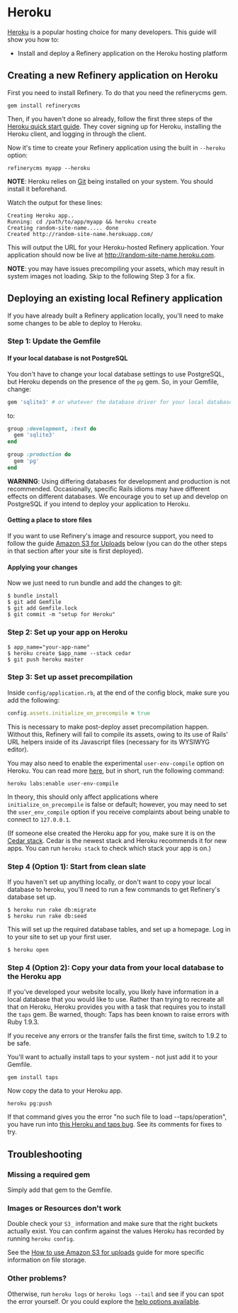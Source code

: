 # Heroku

[Heroku](http://heroku.com) is a popular hosting choice for many developers. This guide will show you how to:

* Install and deploy a Refinery application on the Heroku hosting platform

## Creating a new Refinery application on Heroku

First you need to install Refinery. To do that you need the refinerycms gem.

```shell
gem install refinerycms
```

Then, if you haven't done so already, follow the first three steps of the [Heroku quick start guide](https://devcenter.heroku.com/articles/quickstart). They cover signing up for Heroku, installing the Heroku client, and
logging in through the client.

Now it's time to create your Refinery application using the built in `--heroku` option:

```shell
refinerycms myapp --heroku
```

__NOTE__: Heroku relies on [Git](http://git-scm.com/download) being installed on your system. You should install it beforehand.

Watch the output for these lines:

```shell
Creating Heroku app..
Running: cd /path/to/app/myapp && heroku create
Creating random-site-name..... done
Created http://random-site-name.herokuapp.com/
```

This will output the URL for your Heroku-hosted Refinery application. Your application should now be live at <http://random-site-name.heroku.com>.

__NOTE__: you may have issues precompiling your assets, which may result in system images not loading. Skip to the following Step 3 for a fix.

## Deploying an existing local Refinery application

If you have already built a Refinery application locally, you'll need to make some changes to be able to deploy to Heroku.

### Step 1: Update the Gemfile

#### If your local database is not PostgreSQL

You don't have to change your local database settings to use PostgreSQL, but Heroku depends on the presence of the `pg` gem. So, in your Gemfile, change:

```ruby
gem 'sqlite3' # or whatever the database driver for your local database is
```

to:

```ruby
group :development, :test do
  gem 'sqlite3'
end

group :production do
  gem 'pg'
end
```

__WARNING__: Using differing databases for development and production is not recommended. Occasionally, specific Rails idioms may have different effects on different databases. We encourage you to set up and develop on PostgreSQL if you intend to deploy your application to Heroku.

#### Getting a place to store files

If you want to use Refinery's image and resource support, you need to follow the guide [Amazon S3 for Uploads](/guides/amazon-s3-for-uploads) below (you can do the other steps in that section after your site is first
deployed).

#### Applying your changes

Now we just need to run bundle and add the changes to git:

```shell
$ bundle install
$ git add Gemfile
$ git add Gemfile.lock
$ git commit -m "setup for Heroku"
```

### Step 2: Set up your app on Heroku

```shell
$ app_name="your-app-name"
$ heroku create $app_name --stack cedar
$ git push heroku master
```

### Step 3: Set up asset precompilation

Inside `config/application.rb`, at the end of the config block, make sure you add the following:

```ruby
config.assets.initialize_on_precompile = true
```

This is necessary to make post-deploy asset precompilation happen. Without this, Refinery will fail to compile its assets, owing to its use of Rails' URL helpers inside of its Javascript files (necessary for its WYSIWYG editor).

You may also need to enable the experimental `user-env-compile` option on Heroku. You can read more [here](https://devcenter.heroku.com/articles/labs-user-env-compile), but in short, run the following command:

```shell
heroku labs:enable user-env-compile
```

In theory, this should only affect applications where `initialize_on_precompile` is false or default; however, you may need to set the `user_env_compile` option if you receive complaints about being unable to connect to `127.0.0.1`.

(If someone else created the Heroku app for you, make sure it is on the [Cedar stack](https://devcenter.heroku.com/articles/cedar). Cedar is the newest stack and Heroku recommends it for new apps. You can run `heroku stack` to check which stack your app is on.)

### Step 4 (Option 1): Start from clean slate

If you haven't set up anything locally, or don't want to copy your local database to heroku, you'll need to run a few commands to get Refinery's database set up.

```shell
$ heroku run rake db:migrate
$ heroku run rake db:seed
```

This will set up the required database tables, and set up a homepage. Log in to your site to set up your first user.

```shell
$ heroku open
```

### Step 4 (Option 2): Copy your data from your local database to the Heroku app

If you've developed your website locally, you likely have information in a local database that you would like to use. Rather than trying to recreate all that on Heroku, Heroku provides you with a task that requires you to install the `taps` gem. Be warned, though: Taps has been known to raise errors with Ruby 1.9.3.

If you receive any errors or the transfer fails the first time, switch to 1.9.2 to be safe.

You'll want to actually install taps to your system - not just add it to your Gemfile.

```shell
gem install taps
```

Now copy the data to your Heroku app.

```shell
heroku pg:push
```

If that command gives you the error "no such file to load --taps/operation", you have run into
[this Heroku and taps bug](https://github.com/heroku/heroku/issues/69). See its comments for fixes to try.

## Troubleshooting

### Missing a required gem

Simply add that gem to the Gemfile.

### Images or Resources don't work

Double check your `S3_` information and make sure that the right buckets actually exist. You can confirm against the values Heroku has recorded by running `heroku config`.

See the [How to use Amazon S3 for uploads](/guides/amazon-s3-for-uploads) guide for more specific information on file storage.

### Other problems?

Otherwise, run `heroku logs` or `heroku logs --tail` and see if you can spot the error yourself. Or you could explore the [help options available](/guides/how-to-get-help).
